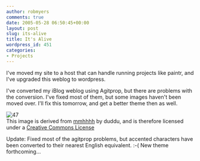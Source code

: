 ```yaml
---
author: robmyers
comments: true
date: 2005-05-28 06:50:45+00:00
layout: post
slug: its-alive
title: It's Alive
wordpress_id: 451
categories:
- Projects
---
```


I've moved my site to a host that can handle running projects like paintr, and I've upgraded this weblog to wordpress.  
  
I've converted my iBlog weblog using Agitprop, but there are problems with the conversion. I've fixed most of them, but some images haven't been moved over. I'll fix this tomorrow, and get a better theme then as well.  
  
![47](/wp-content/47.png)  
This image is derived from [mmhhhh]('http://flickr.com/photos/23029648@N00/15115419/') by duddu, and is therefore licensed under a [Creative Commons License](http://creativecommons.org/licenses/by-sa/2.0/)  
  
Update: Fixed most of the agitprop problems, but accented characters have been converted to their nearest English equivalent. :-(  New theme forthcoming...  


